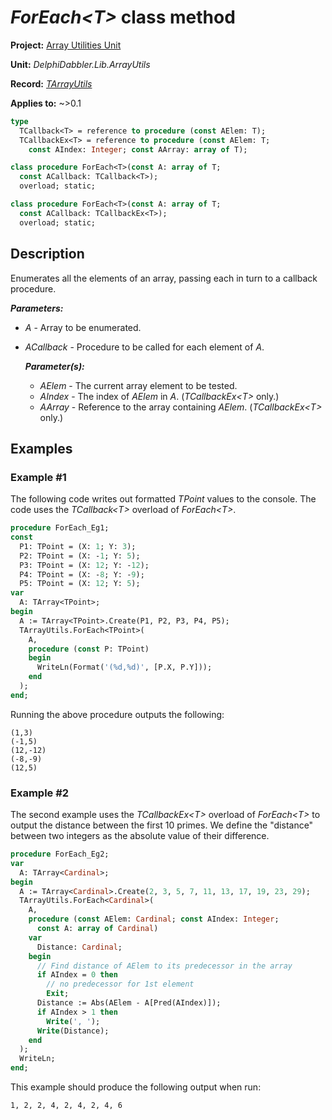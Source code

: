 # _ForEach\<T\>_ class method

**Project:** [Array Utilities Unit](../API.md)

**Unit:** _DelphiDabbler.Lib.ArrayUtils_

**Record:** [_TArrayUtils_](./TArrayUtils.md)

**Applies to:** ~>0.1

```pascal
type
  TCallback<T> = reference to procedure (const AElem: T);
  TCallbackEx<T> = reference to procedure (const AElem: T;
    const AIndex: Integer; const AArray: array of T);

class procedure ForEach<T>(const A: array of T;
  const ACallback: TCallback<T>);
  overload; static;

class procedure ForEach<T>(const A: array of T;
  const ACallback: TCallbackEx<T>);
  overload; static;
```

## Description

Enumerates all the elements of an array, passing each in turn to a callback procedure.

***Parameters:***

* _A_ - Array to be enumerated.

* _ACallback_ - Procedure to be called for each element of _A_.

    ***Parameter(s):***

    * _AElem_ - The current array element to be tested.
    * _AIndex_ - The index of _AElem_ in _A_. (_TCallbackEx\<T\>_ only.) 
    * _AArray_ - Reference to the array containing _AElem_. (_TCallbackEx\<T\>_ only.)

## Examples

### Example #1

The following code writes out formatted _TPoint_ values to the console. The code uses the _TCallback\<T\>_ overload of _ForEach\<T\>_.

```pascal
procedure ForEach_Eg1;
const
  P1: TPoint = (X: 1; Y: 3);
  P2: TPoint = (X: -1; Y: 5);
  P3: TPoint = (X: 12; Y: -12);
  P4: TPoint = (X: -8; Y: -9);
  P5: TPoint = (X: 12; Y: 5);
var
  A: TArray<TPoint>;
begin
  A := TArray<TPoint>.Create(P1, P2, P3, P4, P5);
  TArrayUtils.ForEach<TPoint>(
    A,
    procedure (const P: TPoint)
    begin
      WriteLn(Format('(%d,%d)', [P.X, P.Y]));
    end
  );
end;
```

Running the above procedure outputs the following:

```
(1,3)
(-1,5)
(12,-12)
(-8,-9)
(12,5)
```

### Example #2

The second example uses the _TCallbackEx\<T\>_ overload of _ForEach\<T\>_ to output the distance between the first 10 primes. We define the "distance" between two integers as the absolute value of their difference.

```pascal
procedure ForEach_Eg2;
var
  A: TArray<Cardinal>;
begin
  A := TArray<Cardinal>.Create(2, 3, 5, 7, 11, 13, 17, 19, 23, 29);
  TArrayUtils.ForEach<Cardinal>(
    A,
    procedure (const AElem: Cardinal; const AIndex: Integer;
      const A: array of Cardinal)
    var
      Distance: Cardinal;
    begin
      // Find distance of AElem to its predecessor in the array
      if AIndex = 0 then
        // no predecessor for 1st element
        Exit;
      Distance := Abs(AElem - A[Pred(AIndex)]);
      if AIndex > 1 then
        Write(', ');
      Write(Distance);
    end
  );
  WriteLn;
end;
```

This example should produce the following output when run:

```
1, 2, 2, 4, 2, 4, 2, 4, 6
```
